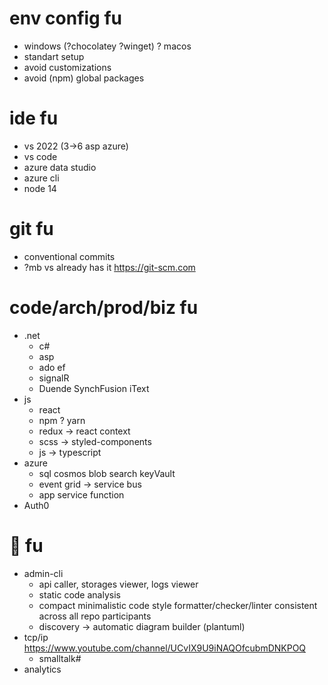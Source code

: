 # env config fu
* windows (?chocolatey ?winget) ? macos
* standart setup
* avoid customizations
* avoid (npm) global packages

# ide fu
* vs 2022 (3->6 asp azure) 
* vs code
* azure data studio
* azure cli
* node 14

# git fu
* conventional commits
* ?mb vs already has it https://git-scm.com

# code/arch/prod/biz fu
* .net
  * c#
  * asp
  * ado ef
  * signalR
  * Duende SynchFusion iText
* js
  * react
  * npm ? yarn
  * redux -> react context
  * scss -> styled-components
  * js -> typescript
* azure
  * sql cosmos blob search keyVault
  * event grid -> service bus
  * app service function
* Auth0


# 🔬 fu
* admin-cli
  * api caller, storages viewer, logs viewer
  * static code analysis
  * compact minimalistic code style formatter/checker/linter consistent across all repo participants
  * discovery -> automatic diagram builder (plantuml)
* tcp/ip https://www.youtube.com/channel/UCvIX9U9iNAQOfcubmDNKPOQ
  * smalltalk#
* analytics

